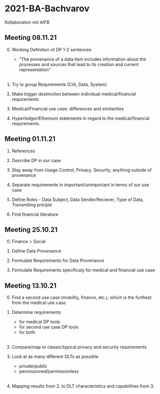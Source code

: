 # 2021-BA-Bachvarov

Kollaboration mit AIFB

## Meeting 08.11.21 ##

0. Working Definition of DP 1-2 sentences
	- "The provenance of a data item includes information about the processes and sources that lead to its creation and current representation"
	<br />
1. Try to group Requirements (CIA, Data, System)

2. Make bigger destinction between individual medical/financial requirements

3. Medical/Financial use case: differences and similarities

4. Hyperledger/Ethereum statements in regard to the medical/financial requirements.

## Meeting 01.11.21 ##

1. References

2. Describe DP in our case

3. Stay away from Usage Control, Privacy, Security, anything outside of provenance

4. Separate requirements in important/unimportant in terms of our use case

5. Define Roles - Data Subject, Data Sender/Reciever, Type of Data, Transmiting priciple

6. Find financial literature

## Meeting 25.10.21 ##

0. Finance > Social

1. Define Data Provenance

2. Formulate Requirements for Data Provenance

3. Formulate Requirements specificaly for medical and financial use case

## Meeting 13.10.21 ##

0. Find a second use case (mobility, finance, etc.), which is the furthest from the medical use case

1. Determine requirements
	- for medical DP tools
	- for second use case DP tools
	- for both
	<br />
2. Compare/map to classic/typical privacy and security requirements

3. Look at as many different DLTs as possible
	- private/public
	- permissioned/permissionless
	<br />
4. Mapping results from 2. to DLT characteristics and capabilities from 3.
